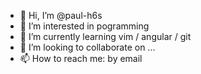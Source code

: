 - 👋 Hi, I’m @paul-h6s
- 👀 I’m interested in pogramming
- 🌱 I’m currently learning vim / angular / git
- 💞️ I’m looking to collaborate on ...
- 📫 How to reach me: by email

<!---
paul-h6s/paul-h6s is a ✨ special ✨ repository because its `README.md` (this file) appears on your GitHub profile.
You can click the Preview link to take a look at your changes.
--->
